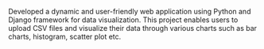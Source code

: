 Developed a dynamic and user-friendly web application using Python and Django framework for data visualization. 
This project enables users to upload CSV files and visualize their data through various charts such as bar charts, histogram, scatter plot etc.
